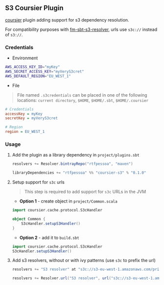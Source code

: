 ## S3 Coursier Plugin

[coursier](https://github.com/alexarchambault/coursier) plugin adding support for s3 dependency resolution.

For compatibility purposes with [fm-sbt-s3-resolver](https://github.com/frugalmechanic/fm-sbt-s3-resolver),
urls use `s3c://` instead of `s3://`.

### Credentials

* Environment

```sh
AWS_ACCESS_KEY_ID="myKey"
AWS_SECRET_ACCESS_KEY="myVeryS3cret"
AWS_DEFAULT_REGION="EU_WEST_1"
```

* File

> File named `.s3credentials` can be placed in one of the following locations: `current directory`, `$HOME`, `$HOME/.sbt`, `$HOME/.coursier`

```ini
# Credentials
accessKey = myKey
secretKey = myVeryS3cret

# Region
region = EU_WEST_1
```

### Usage

1. Add the plugin as a library dependency in `project/plugins.sbt`

    ```sbt
    resolvers += Resolver.bintrayRepo("rtfpessoa", "maven")
    
    libraryDependencies += "rtfpessoa" %% "coursier-s3" % "0.1.0"
    ```

2. Setup support for `s3c` urls

    > This step is required to add support for `s3c` URLs in the JVM

    * **Option 1** - create object in `project/Common.scala`

    ```scala
    import coursier.cache.protocol.S3cHandler

    object Common {
        S3cHandler.setupS3Handler()
    }
    ```

    * **Option 2** -  add it to `build.sbt`

    ```scala
    import coursier.cache.protocol.S3cHandler
    S3cHandler.setupS3Handler()
    ```

3. Add s3 resolvers, without or with ivy patterns (use `s3c` to prefix the url)

    ```sbt
    resolvers += "S3 resolver" at "s3c://s3-eu-west-1.amazonaws.com/private.mvn.example.com"
    ```

    ```sbt
    resolvers += Resolver.url("S3 resolver", url("s3c://s3-eu-west-1.amazonaws.com/private.mvn.example.com"))(Resolver.defaultIvyPatterns)
    ```
